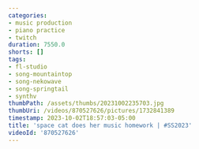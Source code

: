 ```yaml
---
categories:
- music production
- piano practice
- twitch
duration: 7550.0
shorts: []
tags:
- fl-studio
- song-mountaintop
- song-nekowave
- song-springtail
- synthv
thumbPath: /assets/thumbs/20231002235703.jpg
thumbUri: /videos/870527626/pictures/1732841389
timestamp: 2023-10-02T18:57:03-05:00
title: 'space cat does her music homework | #SS2023'
videoId: '870527626'
---
```

